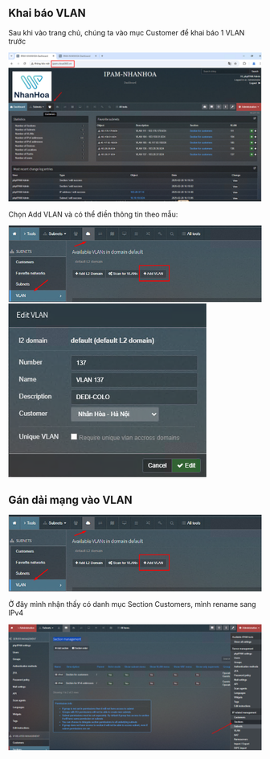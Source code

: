 ## Khai báo VLAN
Sau khi vào trang chủ, chúng ta vào mục Customer để khai báo 1 VLAN trước

  <img src="ipamimages/38.png">

Chọn Add VLAN và có thể điền thông tin theo mẫu:

  <img src="ipamimages/40.png">

  <img src="ipamimages/39.png">

## Gán dải mạng vào VLAN

  <img src="ipamimages/40.png">

Ở đây mình nhận thấy có danh mục Section Customers, mình rename sang IPv4

  <img src="ipamimages/42.png">
